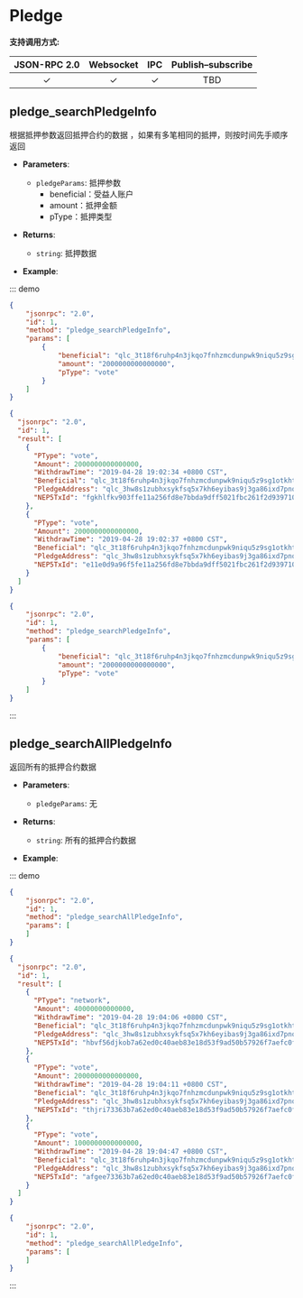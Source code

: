 # Pledge

**支持调用方式:**

| JSON-RPC 2.0 | Websocket | IPC | Publish–subscribe |
|:------------:|:-----------:|:-----:|:-----:|
| &#x2713; | &#x2713; |  &#x2713;|TBD |


## pledge_searchPledgeInfo
根据抵押参数返回抵押合约的数据 ，如果有多笔相同的抵押，则按时间先手顺序返回
- **Parameters**: 
  - `pledgeParams`:  抵押参数
    - beneficial：受益人账户
    - amount：抵押金额
    - pType：抵押类型
  
- **Returns**: 
  - `string`:  抵押数据

- **Example**:

::: demo
```json tab:Request
{
	"jsonrpc": "2.0",
	"id": 1,
	"method": "pledge_searchPledgeInfo",
	"params": [
		{
			"beneficial": "qlc_3t18f6ruhp4n3jkqo7fnhzmcdunpwk9niqu5z9sg1otkhthnm6n1hdz5i4ho",
			"amount": "2000000000000000",
			"pType": "vote"
		}
	]
}

```

```json tab:Response
{
  "jsonrpc": "2.0",
  "id": 1,
  "result": [
    {
      "PType": "vote",
      "Amount": 2000000000000000,
      "WithdrawTime": "2019-04-28 19:02:34 +0800 CST",
      "Beneficial": "qlc_3t18f6ruhp4n3jkqo7fnhzmcdunpwk9niqu5z9sg1otkhthnm6n1hdz5i4ho",
      "PledgeAddress": "qlc_3hw8s1zubhxsykfsq5x7kh6eyibas9j3ga86ixd7pnqwes1cmt9mqqrngap4",
      "NEP5TxId": "fgkhlfkv903ffe11a256fd8e7bbda9dff5021fbc261f2d93971028fcfhgk67"
    },
    {
      "PType": "vote",
      "Amount": 2000000000000000,
      "WithdrawTime": "2019-04-28 19:02:37 +0800 CST",
      "Beneficial": "qlc_3t18f6ruhp4n3jkqo7fnhzmcdunpwk9niqu5z9sg1otkhthnm6n1hdz5i4ho",
      "PledgeAddress": "qlc_3hw8s1zubhxsykfsq5x7kh6eyibas9j3ga86ixd7pnqwes1cmt9mqqrngap4",
      "NEP5TxId": "e11e0d9a96f5fe11a256fd8e7bbda9dff5021fbc261f2d93971028fcaad5642"
    }
  ]
}


```

```json test
{
	"jsonrpc": "2.0",
	"id": 1,
	"method": "pledge_searchPledgeInfo",
	"params": [
		{
			"beneficial": "qlc_3t18f6ruhp4n3jkqo7fnhzmcdunpwk9niqu5z9sg1otkhthnm6n1hdz5i4ho",
			"amount": "2000000000000000",
			"pType": "vote"
		}
	]
}
```

:::




## pledge_searchAllPledgeInfo
返回所有的抵押合约数据
- **Parameters**: 
    - `pledgeParams`:  无
- **Returns**: 
  - `string`: 所有的抵押合约数据

- **Example**:

::: demo
```json tab:Request
{
	"jsonrpc": "2.0",
	"id": 1,
	"method": "pledge_searchAllPledgeInfo",
	"params": [
	]
}
```

```json tab:Response
{
  "jsonrpc": "2.0",
  "id": 1,
  "result": [
    {
      "PType": "network",
      "Amount": 40000000000000,
      "WithdrawTime": "2019-04-28 19:04:06 +0800 CST",
      "Beneficial": "qlc_3t18f6ruhp4n3jkqo7fnhzmcdunpwk9niqu5z9sg1otkhthnm6n1hdz5i4ho",
      "PledgeAddress": "qlc_3hw8s1zubhxsykfsq5x7kh6eyibas9j3ga86ixd7pnqwes1cmt9mqqrngap4",
      "NEP5TxId": "hbvf56djkob7a62ed0c40aeb83e18d53f9ad50b57926f7aefc0f298aecesdcbh"
    },
    {
      "PType": "vote",
      "Amount": 2000000000000000,
      "WithdrawTime": "2019-04-28 19:04:11 +0800 CST",
      "Beneficial": "qlc_3t18f6ruhp4n3jkqo7fnhzmcdunpwk9niqu5z9sg1otkhthnm6n1hdz5i4ho",
      "PledgeAddress": "qlc_3hw8s1zubhxsykfsq5x7kh6eyibas9j3ga86ixd7pnqwes1cmt9mqqrngap4",
      "NEP5TxId": "thjri73363b7a62ed0c40aeb83e18d53f9ad50b57926f7aefc0f298aecesdcbh"
    },
    {
      "PType": "vote",
      "Amount": 1000000000000000,
      "WithdrawTime": "2019-04-28 19:04:47 +0800 CST",
      "Beneficial": "qlc_3t18f6ruhp4n3jkqo7fnhzmcdunpwk9niqu5z9sg1otkhthnm6n1hdz5i4ho",
      "PledgeAddress": "qlc_3hw8s1zubhxsykfsq5x7kh6eyibas9j3ga86ixd7pnqwes1cmt9mqqrngap4",
      "NEP5TxId": "afgee73363b7a62ed0c40aeb83e18d53f9ad50b57926f7aefc0f298aece11527"
    }
  ]
}
```

```json test
{
	"jsonrpc": "2.0",
	"id": 1,
	"method": "pledge_searchAllPledgeInfo",
	"params": [
	]
}
```

:::